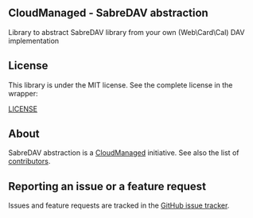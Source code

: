 CloudManaged - SabreDAV abstraction
---

Library to abstract SabreDAV library from your own (Web\Card\Cal) DAV implementation

## License

This library is under the MIT license. See the complete license in the wrapper:

[LICENSE](https://github.com/CloudManaged/sabre-dav-abstraction/LICENSE)

## About

SabreDAV abstraction is a [CloudManaged](https://github.com/CloudManaged) initiative.
See also the list of [contributors](https://github.com/CloudManaged/sabre-dav-abstraction/graphs/contributors).

## Reporting an issue or a feature request

Issues and feature requests are tracked in the [GitHub issue tracker](https://github.com/CloudManaged/sabre-dav-abstraction/issues).